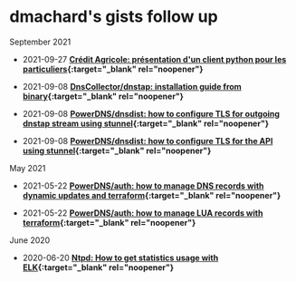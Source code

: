 # dmachard's gists follow up

September 2021

- 2021-09-27  **[Crédit Agricole: présentation d'un client python pour les particuliers](https://gist.github.com/dmachard/8f3b3244434439f7a4ab5898f9716766){:target="_blank" rel="noopener"}**

- 2021-09-08  **[DnsCollector/dnstap: installation guide from binary](https://gist.github.com/dmachard/413ee77099046c2b1779737909e1b017){:target="_blank" rel="noopener"}**

- 2021-09-08  **[PowerDNS/dnsdist: how to configure TLS for outgoing dnstap stream using stunnel](https://gist.github.com/dmachard/09867e2a458e9a135b01f4d449d3c412){:target="_blank" rel="noopener"}**

- 2021-09-08 **[PowerDNS/dnsdist: how to configure TLS for the API using stunnel](https://gist.github.com/dmachard/9c252e91ea842fa8b730e30bcba080ae){:target="_blank" rel="noopener"}**

May 2021

- 2021-05-22 **[PowerDNS/auth: how to manage DNS records with dynamic updates and terraform](https://gist.github.com/dmachard/9bc2d9a23938adafbca0a160f4bb51f3){:target="_blank" rel="noopener"}**

- 2021-05-22 **[PowerDNS/auth: how to manage LUA records with terraform](https://gist.github.com/dmachard/a695a3eda851a59a1aa2c05f6b44b634){:target="_blank" rel="noopener"}**

June 2020
- 2020-06-20 **[Ntpd: How to get statistics usage with ELK](https://gist.github.com/dmachard/b682f3350c0a333bfff044b3ea329138){:target="_blank" rel="noopener"}**
